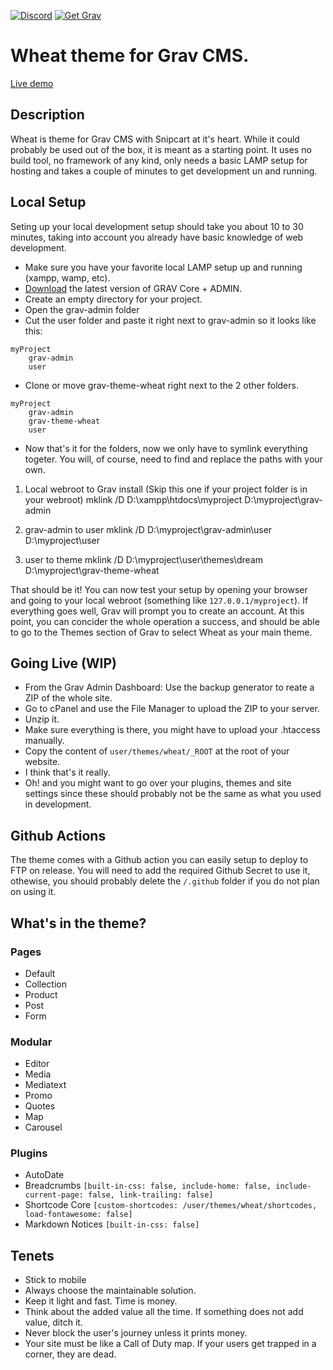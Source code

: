 [![Discord](https://img.shields.io/discord/501836936584101899.svg?logo=discord&colorB=728ADA&label=Discord%20Chat)](https://chat.getgrav.org)
[![Get Grav](https://img.shields.io/badge/get-grav-blueviolet)](https://getgrav.org/downloads)
# Wheat theme for Grav CMS.

[Live demo](https://getwheat.ca/)

## Description
Wheat is theme for Grav CMS with Snipcart at it's heart. While it could probably be used out of the box, it is meant as a starting point.
It uses no build tool, no framework of any kind, only needs a basic LAMP setup for hosting and takes a couple of minutes to get development un and running.

## Local Setup
Seting up your local development setup should take you about 10 to 30 minutes, taking into account you already have basic knowledge of web development.

- Make sure you have your favorite local LAMP setup up and running (xampp, wamp, etc).
- [Download](https://getgrav.org/downloads) the latest version of GRAV Core + ADMIN.
- Create an empty directory for your project.
- Open the grav-admin folder
- Cut the user folder and paste it right next to grav-admin so it looks like this:

```
myProject
	grav-admin
	user
```
- Clone or move grav-theme-wheat right next to the 2 other folders.

```
myProject
	grav-admin
    grav-theme-wheat
	user
```
- Now that's it for the folders, now we only have to symlink everything togeter. You will, of course, need to find and replace the paths with your own.

1. Local webroot to Grav install (Skip this one if your project folder is in your webroot)
mklink /D D:\xampp\htdocs\myproject D:\myproject\grav-admin

1. grav-admin to user
mklink /D D:\myproject\grav-admin\user D:\myproject\user

3. user to theme
mklink /D D:\myproject\user\themes\dream D:\myproject\grav-theme-wheat

That should be it! You can now test your setup by opening your browser and going to your local webroot (something like `127.0.0.1/myproject`).
If everything goes well, Grav will prompt you to create an account. At this point, you can concider the whole operation a success, and should be able to go to the Themes section of Grav to select Wheat as your main theme.

## Going Live (WIP)
- From the Grav Admin Dashboard: Use the backup generator to reate a ZIP of the whole site.
- Go to cPanel and use the File Manager to upload the ZIP to your server.
- Unzip it.
- Make sure everything is there, you might have to upload your .htaccess manually.
- Copy the content of `user/themes/wheat/_ROOT` at the root of your website.
- I think that's it really.
- Oh! and you might want to go over your plugins, themes and site settings since these should probably not be the same as what you used in development.

## Github Actions
The theme comes with a Github action you can easily setup to deploy to FTP on release. You will need to add the required Github Secret to use it, othewise, you should probably delete the `/.github` folder if you do not plan on using it.

## What's in the theme?
### Pages
- Default
- Collection
- Product
- Post
- Form

### Modular
- Editor
- Media
- Mediatext
- Promo
- Quotes
- Map
- Carousel

### Plugins
- AutoDate
- Breadcrumbs `[built-in-css: false, include-home: false, include-current-page: false, link-trailing: false]`
- Shortcode Core `[custom-shortcodes: /user/themes/wheat/shortcodes, load-fontawesome: false]`
- Markdown Notices `[built-in-css: false]`

## Tenets
- Stick to mobile
- Always choose the maintainable solution. 
- Keep it light and fast. Time is money.
- Think about the added value all the time. If something does not add value, ditch it.
- Never block the user's journey unless it prints money.
- Your site must be like a Call of Duty map. If your users get trapped in a corner, they are dead.
